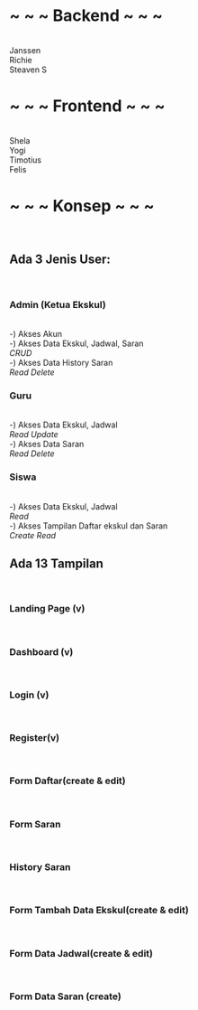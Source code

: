 <h1>~ ~ ~ Backend ~ ~ ~</h1><br>
Janssen <br>
Richie <br>
Steaven S<br>

<h1>~ ~ ~ Frontend ~ ~ ~</h1><br>
Shela<br>
Yogi<br>
Timotius<br>
Felis<br>

<h1>~ ~ ~ Konsep ~ ~ ~</h1><br>
<h2>Ada 3 Jenis User:</h2><br>
<h3>Admin (Ketua Ekskul)</h3><br>
-) Akses Akun<br>
-) Akses Data Ekskul, Jadwal, Saran<br>
<i>CRUD</i><br>
-) Akses Data History Saran<br>
<i>Read Delete</i>

<h3>Guru</h3><br> 
-) Akses Data Ekskul, Jadwal<br>
<i>Read Update</i><br>
-) Akses Data Saran<br>
<i>Read Delete</i><br>

<h3>Siswa</h3><br>
-) Akses Data Ekskul, Jadwal<br>
<i>Read</i><br>
-) Akses Tampilan Daftar ekskul dan Saran<br>
<i>Create Read</i><br>

<h2> Ada 13 Tampilan </h2><br>
<h3>Landing Page (v)</h3><br>
<h3>Dashboard (v)</h3><br>
<h3>Login (v)</h3><br>
<h3>Register(v)</h3><br>
<h3>Form Daftar(create & edit)</h3><br>
<h3>Form Saran</h3><br>
<h3>History Saran</h3><br>
<h3>Form Tambah Data Ekskul(create & edit)</h3><br>
<h3>Form Data Jadwal(create & edit)</h3><br>
<h3>Form Data Saran (create)</h3><br>

